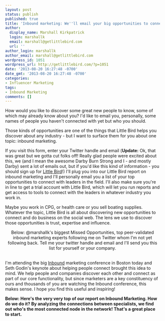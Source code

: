 ```yaml
---
layout: post
status: publish
published: true
title: 'Inbound marketing: We''ll email your big opportunities to connect'
author:
  display_name: Marshall Kirkpatrick
  login: marshallk
  email: marshall@getlittlebird.com
  url: ''
author_login: marshallk
author_email: marshall@getlittlebird.com
wordpress_id: 1051
wordpress_url: http://getlittlebird.com/?p=1051
date: '2013-08-20 16:27:48 -0700'
date_gmt: '2013-08-20 16:27:48 -0700'
categories:
- Influencer Marketing
tags:
- Inbound Marketing
comments: []
---
```

<p>How would you like to discover some great new people to know, some of which may already know about you? I'd like to email you, personally, some names of people you haven't connected with yet but who you should.</p>
<p>Those kinds of opportunities are one of the things that Little Bird helps you discover about any industry - but I want to surface them for you about one topic: inbound marketing.</p>
<p>If you visit this form, enter your Twitter handle and email (<strong>Update:</strong> Ok, that was great but we gotta cut folks off! Really glad people were excited about this, we (and I mean the awesome Darby Burn Strong and I - and mostly Darby) sent a lot of emails out, but if you'd like this kind of information - you should sign up for <a href="http://getlittlebird.com">Little Bird</a>!) I'll plug you into our Little Bird report on inbound marketing and I'll personally email you a list of your top opportunities to connect with leaders in the field. I'll also make sure you're in line to get a trial account with Little Bird, which will let you run reports and get access to tools to connect with the leaders in whatever industry you work in.</p>
<p>Maybe you work in CPG, or health care or you sell boating supplies. Whatever the topic, Little Bird is all about discovering new opportunities to connect and do business on the social web. The lens we use to discover those opportunities is trust, expertise and influence.</p>
<p><center>Below: @marshallk's biggest Missed Opportunities, top peer-validated inbound marketing experts following me on Twitter whom I'm not yet following back. Tell me your twitter handle and email and I'll send you this list for yourself or your company.</center>&nbsp;</p>
<p><center><img alt="" src="http://getlittlebird.com/wp-content/uploads/2013/08/marshallsmissedinbound.png" /></center>I'm attending the big <a href="http://inbound.com">Inbound</a> marketing conference in Boston today and Seth Godin's keynote about helping people connect brought this idea to mind. We help people and companies discover each other and connect as part of our core functionality, but since marketers are a key constituency of ours and thousands of you are watching the Inbound conference, this makes sense. I hope you find this useful and inspiring!</p>
<p><strong>Below: Here's the very very top of our report on Inbound Marketing. How do we do it? By analyzing the connections between specialists, we find out who's the most connected node in the network! That's a great place to start.</strong><br />
<img alt="" src="http://getlittlebird.com/wp-content/uploads/2013/08/inboundmarketing.png" /></p>
